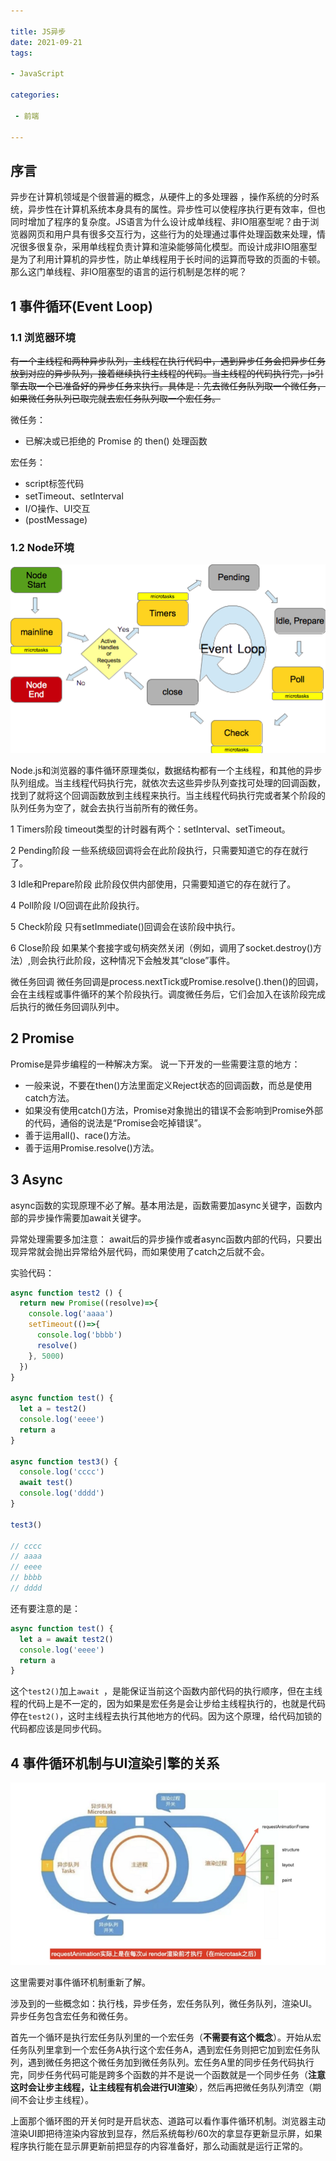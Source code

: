 ```yaml
---

title: JS异步
date: 2021-09-21
tags: 

- JavaScript

categories:

 - 前端

---
```


## 序言

异步在计算机领域是个很普遍的概念，从硬件上的多处理器	，操作系统的分时系统，异步性在计算机系统本身具有的属性。异步性可以使程序执行更有效率，但也同时增加了程序的复杂度。JS语言为什么设计成单线程、非IO阻塞型呢？由于浏览器网页和用户具有很多交互行为，这些行为的处理通过事件处理函数来处理，情况很多很复杂，采用单线程负责计算和渲染能够简化模型。而设计成非IO阻塞型是为了利用计算机的异步性，防止单线程用于长时间的运算而导致的页面的卡顿。那么这门单线程、非IO阻塞型的语言的运行机制是怎样的呢？

## 1 事件循环(Event Loop)

### 1.1 浏览器环境

~~有一个主线程和两种异步队列，主线程在执行代码中，遇到异步任务会把异步任务放到对应的异步队列，接着继续执行主线程的代码。当主线程的代码执行完，js引擎去取一个已准备好的异步任务来执行。具体是：先去微任务队列取一个微任务，如果微任务队列已取完就去宏任务队列取一个宏任务。~~

微任务：

- 已解决或已拒绝的 Promise 的 then() 处理函数

宏任务：

- script标签代码
- setTimeout、setInterval
- I/O操作、UI交互
- (postMessage)

### 1.2 Node环境

![](/assets/js_yibu1.png)

Node.js和浏览器的事件循环原理类似，数据结构都有一个主线程，和其他的异步队列组成。当主线程代码执行完，就依次去这些异步队列查找可处理的回调函数，找到了就将这个回调函数放到主线程来执行。当主线程代码执行完或者某个阶段的队列任务为空了，就会去执行当前所有的微任务。

1 Timers阶段
timeout类型的计时器有两个：setInterval、setTimeout。

2 Pending阶段
一些系统级回调将会在此阶段执行，只需要知道它的存在就行了。

3 Idle和Prepare阶段
此阶段仅供内部使用，只需要知道它的存在就行了。

4 Poll阶段
I/O回调在此阶段执行。

5 Check阶段
只有setImmediate()回调会在该阶段中执行。

6 Close阶段
如果某个套接字或句柄突然关闭（例如，调用了socket.destroy()方法）,则会执行此阶段，这种情况下会触发其“close”事件。

微任务回调
微任务回调是process.nextTick或Promise.resolve().then()的回调，会在主线程或事件循环的某个阶段执行。调度微任务后，它们会加入在该阶段完成后执行的微任务回调队列中。

## 2 Promise

Promise是异步编程的一种解决方案。
说一下开发的一些需要注意的地方：

- 一般来说，不要在then()方法里面定义Reject状态的回调函数，而总是使用catch方法。
- 如果没有使用catch()方法，Promise对象抛出的错误不会影响到Promise外部的代码，通俗的说法是“Promise会吃掉错误”。
- 善于运用all()、race()方法。
- 善于运用Promise.resolve()方法。

## 3 Async

async函数的实现原理不必了解。基本用法是，函数需要加async关键字，函数内部的异步操作需要加await关键字。

异常处理需要多加注意：
await后的异步操作或者async函数内部的代码，只要出现异常就会抛出异常给外层代码，而如果使用了catch之后就不会。

实验代码：

```js
async function test2 () {
  return new Promise((resolve)=>{
    console.log('aaaa')
    setTimeout(()=>{
      console.log('bbbb')
      resolve()
    }, 5000)
  })
}

async function test() {
  let a = test2()
  console.log('eeee')
  return a
}

async function test3() {
  console.log('cccc')
  await test()
  console.log('dddd')
}

test3()

// cccc
// aaaa
// eeee
// bbbb
// dddd
```

还有要注意的是：

```js
async function test() {
  let a = await test2()
  console.log('eeee')
  return a
}
```

这个`test2()`加上`await `，是能保证当前这个函数内部代码的执行顺序，但在主线程的代码上是不一定的，因为如果是宏任务是会让步给主线程执行的，也就是代码停在`test2()`，这时主线程去执行其他地方的代码。因为这个原理，给代码加锁的代码都应该是同步代码。



## 4 事件循环机制与UI渲染引擎的关系

![](/assets/js_yibu2.png)

这里需要对事件循环机制重新了解。

涉及到的一些概念如：执行栈，异步任务，宏任务队列，微任务队列，渲染UI。异步任务包含宏任务和微任务。

首先一个循环是执行宏任务队列里的一个宏任务（**不需要有这个概念**）。开始从宏任务队列里拿到一个宏任务A执行这个宏任务A，遇到宏任务则把它加到宏任务队列，遇到微任务把这个微任务加到微任务队列。宏任务A里的同步任务代码执行完，同步任务代码可能是跨多个函数的并不是说一个函数就是一个同步任务（**注意这时会让步主线程，让主线程有机会进行UI渲染**），然后再把微任务队列清空（期间不会让步主线程）。

上面那个循环图的开关何时是开启状态、道路可以看作事件循环机制。浏览器主动渲染UI即把待渲染内容放到显存，然后系统每秒/60次的拿显存更新显示屏，如果程序执行能在显示屏更新前把显存的内容准备好，那么动画就是运行正常的。

